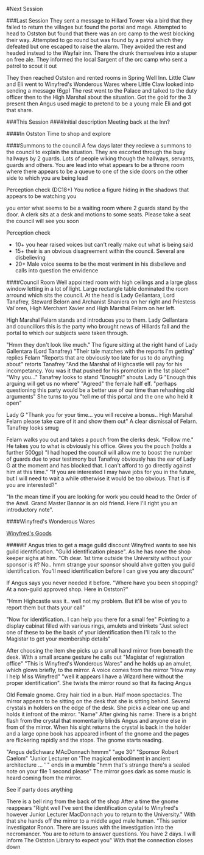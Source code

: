 #Next Session

###Last Session
They sent a message to Hillard Tower via a bird that they failed to return the villages but found the portal and mage. Attempted to head to Ostston but found that there was an orc camp to the west blocking their way. Attempted to go round but was found by a patrol which they defeated but one escaped to raise the alarm. They avoided the rest and headed instead to the Wayfair inn. There the drunk themselves into a stuper on free ale. They informed the local Sargent of the orc camp who sent a patrol to scout it out

They then reached Ostston and rented rooms in Spring Well Inn. Little Claw and Eli went to Winyfred's Wonderous Wares where Little Claw looked into sending a message (6gp)
The rest went to the Palace and talked to the duty officer then to the High Marshal about the situation. Got the gold for the 3 present then Angus used magic to pretend to be a young male Eli and got that share.

###This Session
####Initial description
Meeting back at the Inn?

####In Ostston
Time to shop and explore

####Summons to the council
A few days later they recieve a summons to the council to explain the situation.
They are escorted through the busy hallways by 2 guards. Lots of people wlking though the hallways, servants, guards and others. You are lead into what appears to be a throne room where there appears to be a queue to one of the side doors on the other side to which you are being lead

Perception check (DC18+)
You notice a figure hiding in the shadows that appears to be watching you

you enter what seems to be a waiting room where 2 guards stand by the door. A clerk sits at a desk and motions to some seats. Please take a seat the council will see you soon

Perception check

* 10+ you hear raised voices but can't really make out what is being said
* 15+ their is an obvious disagreement within the council. Several are disbelieving
* 20+ Male voice seems to be the most veriment in his disbelieve and calls into question the envidence

####Council Room
Well appointed room with high ceilings and a large glass window letting in a lot of light. Large rectangle table dominated the room arround which sits the council. At the head is Lady Gellantara, Lord Tanafrey, Steward Belorn and Archanist Shaniera on her right and Priestess Val'oren, High Merchant Xavier and High Marshal Felarn on her left.

High Marshal Felarn stands and introduces you to them. Lady Gellantara and councillors this is the party who brought news of Hillards fall and the portal to which our subjects were taken through.

"Hmm they don't look like much." The figure sitting at the right hand of Lady Gallentara (Lord Tanafrey)
"Their tale matches with the reports I'm getting" replies Felarn
"Reports that are obviously too late for us to do anything about" retorts Tanafrey
"And the Marshal of Highcastle will pay for his incompetancy. You was it that pushed for his promotion in the 1st place!"
"Why you..." Tanafrey looks to stand
"Enough!" shouts Lady G "Enough this arguing will get us no where"
"Agreed" the female half elf. "perhaps questioning this party would be a better use of our time than rehashing old arguments"
She turns to you "tell me of this portal and the one who held it open"

Lady G
"Thank you for your time... you will receive a bonus.. High Marshal Felarn please take care of it and show them out" A clear dismissal of Felarn. Tanafrey looks smug

Felarn walks you out and takes a pouch from the clerks desk. "Follow me." He takes you to what is obviously his office. Gives you the pouch (holds a further 500gp)
"I had hoped the council will allow me to boost the number of guards due to your testimony but Tanafrey obviously has the ear of Lady G at the moment and has blocked that. I can't afford to go directly against him at this time." "If you are interested I may have jobs for you in the future, but I will need to wait a while otherwise it would be too obvious. That is if you are interested?"

"In the mean time if you are looking for work you could head to the Order of the Anvil. Grand Master Bannor is an old friend. Here I'll right you an introductory note".


####Winyfred's Wonderous Wares

[Winyfred's Goods](https://github.com/Beloth/Ostston/blob/master/Locations/Ostston/places/Winyfred's%20Wonderous%20Wares.md) 

#####If Angus tries to get a mage guild discount
Winyfred wants to see his guild identification. "Guild identification please". As he has none the shop keeper sighs at him. "Oh dear. 1st time outside the University without your sponsor is it? No.. hmm strange your sponsor should ahve gotten you guild identification. You'll need identification before I can give you any discount"

If Angus says you never needed it before. "Where have you been shopping? At a non-guild approved shop. Here in Ostston?"

"Hmm Highcastle was it.. well not my problem. But it'll be wise of you to report them but thats your call"

"Now for identification.. I can help you there for a small fee" Pointing to a display cabinat filled with various rings, amulets and trinkets "Just select one of these to be the basis of your identification then I'll talk to the Magistar to get your membership details"

After choosing the item she picks up a small hand mirror from beneath the desk. With a small arcane gesture he calls out "Magistar of registration office" "This is Winyfred's Wonderous Wares" and he holds up an amulet, which glows briefly, to the mirror. A voice comes from the mirror "How may I help Miss Winyfred" "well it appears I have a Wizard here without the proper identification". She twists the mirror round so that its facing Angus

Old Female gnome. Grey hair tied in a bun. Half moon spectacles. The mirror appears to be sitting on the desk that she is sitting behind. Several crystals in holders on the edge of the desk. She picks a clear one up and holds it infront of the mirror. "Name" After giving his name: There is a bright flash from the crystal that momentarily blinds Angus and anyone else in from of the mirror. When his sight returns the crystal is back in the holder and a large opne book has appeared infront of the gnome and the pages are flickering rapidly and the stops. The gnome starts reading.

"Angus deSchwarz MAcDonnach hmmm" "age 30" "Sponsor Robert Caelom" "Junior Lecturer on 'The magical embodiment in ancient architecture ... ' " ends in a mumble "hmm that's strange there's a sealed note on your file 1 second please" The mirror goes dark as some music is heard coming from the mirror.

See if party does anything

There is a bell ring from the back of the shop After a time the gnome reappears "Right well I've sent the identification cystal to Winyfred's however Junior Lecturer MacDonnach you to return to the University." With that she hands off the mirror to a middle aged male human. "This senior investigator Ronon. There are issues with the investigation into the necromancer. You are to return to answer questions. You have 2 days. I will inform The Ostston Library to expect you" With that the connection closes down


